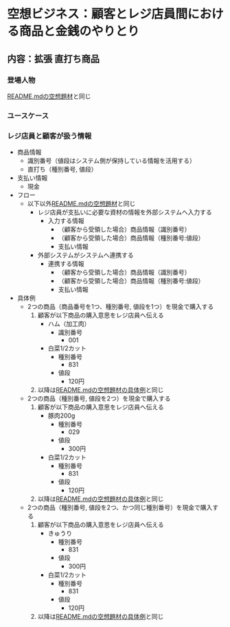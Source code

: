 # 空想ビジネス：顧客とレジ店員間における商品と金銭のやりとり

## 内容：拡張 直打ち商品

### 登場人物

[README.mdの空想題材](README)と同じ

### ユースケース

### レジ店員と顧客が扱う情報

* 商品情報
    * 識別番号（値段はシステム側が保持している情報を活用する）
    * 直打ち（種別番号, 値段）
* 支払い情報
    * 現金
* フロー
  * 以下以外[README.mdの空想題材](README)と同じ
      * レジ店員が支払いに必要な資材の情報を外部システムへ入力する
          * 入力する情報
              * （顧客から受領した場合）商品情報（識別番号）
              * （顧客から受領した場合）商品情報（種別番号:値段）
              * 支払い情報
      * 外部システムがシステムへ連携する
          * 連携する情報
              * （顧客から受領した場合）商品情報（識別番号）
              * （顧客から受領した場合）商品情報（種別番号:値段）
              * 支払い情報
* 具体例
    * 2つの商品（商品番号を1つ、種別番号, 値段を1つ）を現金で購入する
        1. 顧客が以下商品の購入意思をレジ店員へ伝える
            * ハム（加工肉）
                * 識別番号
                    * 001
            * 白菜1/2カット
                * 種別番号
                    * 831
                * 値段
                    * 120円
        2. 以降は[README.mdの空想題材の具体例](README)と同じ
    * 2つの商品（種別番号, 値段を2つ）を現金で購入する
        1. 顧客が以下商品の購入意思をレジ店員へ伝える
            * 豚肉200g
                * 種別番号
                    * 029
                * 値段
                    * 300円
            * 白菜1/2カット
                * 種別番号
                    * 831
                * 値段
                    * 120円
        2. 以降は[README.mdの空想題材の具体例](README)と同じ
    * 2つの商品（種別番号, 値段を2つ、かつ同じ種別番号）を現金で購入する
        1. 顧客が以下商品の購入意思をレジ店員へ伝える
            * きゅうり
                * 種別番号
                    * 831
                * 値段
                    * 300円
            * 白菜1/2カット
                * 種別番号
                    * 831
                * 値段
                    * 120円
        2. 以降は[README.mdの空想題材の具体例](README)と同じ